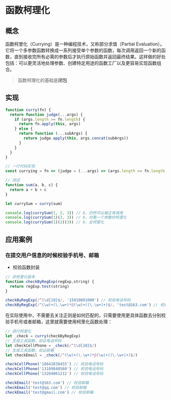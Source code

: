 # 函数柯理化

## 概念

函数柯里化（Currying）是一种编程技术，又称部分求值（Partial Evaluation）。它将一个多参数函数转换成一系列接受单个参数的函数，每次调用返回一个新的函数，直到接收完所有必需的参数后才执行原始函数并返回最终结果。这样做的好处包括：可以更灵活地处理参数、创建特定用途的函数工厂以及更容易实现函数组合。

> 函数柯理化的基础是**闭包**

## 实现

```js
function curry(fn) {
  return function judge(...args) {
    if (args.length >= fn.length) {
      return fn.apply(this, args)
    } else {
      return function (...subArgs) {
        return judge.apply(this, args.concat(subArgs))
      }
    }
  }
}

// 一行代码实现
const currying = fn => (judge = (...args) => (args.length >= fn.length ? fn(...args) : (...subArgs) => judge(...args.concat(subArgs))))

// 测试
function sum(a, b, c) {
  return a + b + c
}

let currySum = curry(sum)

console.log(currySum(1, 2, 3)) // 6，仍然可以被正常调用
console.log(currySum(1)(2, 3)) // 6，对第一个参数的柯里化
console.log(currySum(1)(2)(3)) // 6，全柯里化
```

## 应用案例

### 在提交用户信息的时候校验手机号、邮箱

- 校验函数封装

```js
// 非柯里化版本
function checkByRegExp(regExp,string) {
  return regExp.test(string)
}

checkByRegExp(/^1\d{10}$/, '15010001000') // 校验电话号码
checkByRegExp(/^(\w)+(\.\w+)*@(\w)+((\.\w+)+)$/, 'test@163.com') // 校验邮箱
```

在实际使用中，不需要去关注正则是如何匹配的，只需要使用更具体函数去分别校验手机号或者邮箱，这里就需要使用柯里化函数处理：

```js
// 进行柯里化
let _check = curry(checkByRegExp)
// 生成工具函数，验证电话号码
let checkCellPhone = _check(/^1\d{10}$/)
// 生成工具函数，验证邮箱
let checkEmail = _check(/^(\w)+(\.\w+)*@(\w)+((\.\w+)+)$/)

checkCellPhone('18642838455') // 校验电话号码
checkCellPhone('13109840560') // 校验电话号码
checkCellPhone('13204061212') // 校验电话号码

checkEmail('test@163.com') // 校验邮箱
checkEmail('test@qq.com') // 校验邮箱
checkEmail('test@gmail.com') // 校验邮箱
```

